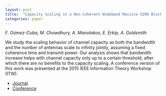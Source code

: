 ```yaml
---
layout: post
title:  "Capacity Scaling in a Non-Coherent Wideband Massive SIMO Block Fading Channel"
categories: paper
---
```

_F. Gómez-Cuba, M. Chowdhury, A. Manolakos, E. Erkip, A. Goldsmith_

<!--more-->
We study the scaling behavior of channel capacity as both the bandwidth and the number of antennas scale to infinity jointly, assuming a fixed coherence time and transmit power.  Our analysis shows that bandwidth increase helps with channel capacity only up to a certain threshold, after which there are no benefits to the capacity scaling. A conference version of this work was presented at the 2015 IEEE Information Theory Workshop (ITW).

- [Journal](https://ieeexplore.ieee.org/document/8826443)
- [Conference](https://ieeexplore.ieee.org/document/7133138)
